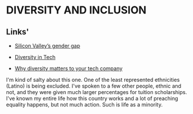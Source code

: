 # **DIVERSITY AND INCLUSION**

## **Links**'

- [Silicon Valley’s gender gap](https://qz.com/911737/silicon-valleys-gender-gap-is-the-result-of-computer-game-marketing-20-years-ago/)

- [Diversity in Tech](https://informationisbeautiful.net/visualizations/diversity-in-tech/)

- [Why diversity matters to your tech company](https://www.usatoday.com/story/tech/columnist/2015/07/21/why-diversity-matters-your-tech-company/30419871/)

I'm kind of salty about this one. One of the least represented ethnicities (Latino) is being excluded. I've spoken to a few other people, ethnic and not, and they were given much larger percentages for tuition scholarships. I've known my entire life how this country works and a lot of preaching equality happens, but not much action. Such is life as a minority.